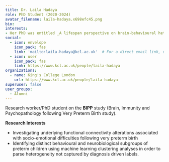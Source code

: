 ```yaml
---
title: Dr. Laila Hadaya
role: PhD Student (2020-2024)
avatar_filename: laila-hadaya.x698efc45.png
bio:
interests:
- Her PhD was entitled _A lifespan perspective on brain-behavioural heterogeneity following very preterm birth_. Currently working as a data scientist in the private sector (health technologies).
social:
  - icon: envelope
    icon_pack: fas
    link: 'mailto:laila.hadaya@kcl.ac.uk'  # For a direct email link, use "mailto:test@example.org".
  - icon: user
    icon_pack: fas
    link: https://www.kcl.ac.uk/people/laila-hadaya
organizations:
  - name: King's College London
    url: https://www.kcl.ac.uk/people/laila-hadaya
superuser: false
user_groups:
  - Alumni
---
```



Research worker/PhD student on the **BIPP** study (Brain, Immunity and Psychopathology following Very Preterm Birth study).

**Research Interests**

* Investigating underlying functional connectivity alterations associated with socio-emotional difficulties following very preterm birth
* Identifying distinct behavioural and neurobiological subgroups of preterm children using machine learning clustering analyses in order to parse heterogeneity not captured by diagnosis driven labels.
